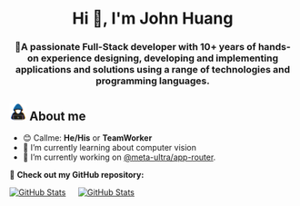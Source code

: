 <h1 align="center">Hi 👋, I'm John Huang </h1>
<h3 align="center">🌱A passionate Full-Stack developer with 10+ years of hands-on experience designing, developing and implementing applications and solutions using a range of technologies and programming languages.</h3>

<h2><picture><img src = "https://github.com/0xAbdulKhalid/0xAbdulKhalid/raw/main/assets/mdImages/about_me.gif" width = "30px"></picture> About me</h2>

- 😊 Callme: __He/His__ or __TeamWorker__
- 🥰 I’m currently learning about computer vision
- 🔭 I’m currently working on [@meta-ultra/app-router](https://github.com/aliyun/darabonba](https://github.com/meta-ultra/app-router)https://github.com/meta-ultra/app-router).
 
👀 __Check out my GitHub repository:__
<div>
  <span>
    <a href="https://github.com/meta-ultra/app-router.git"><img src="https://github-readme-stats.vercel.app/api/pin/?username=meta-ultra&repo=app-router" alt="GitHub Stats" style="width: 48%;"/></a>
  </span>
 &emsp;
  <span>
    <a href="https://github.com/meta-ultra/cache.git"><img src="https://github-readme-stats.vercel.app/api/pin/?username=meta-ultra&repo=cache" alt="GitHub Stats" style="width: 48%"/></a>
  </span>
</div>

